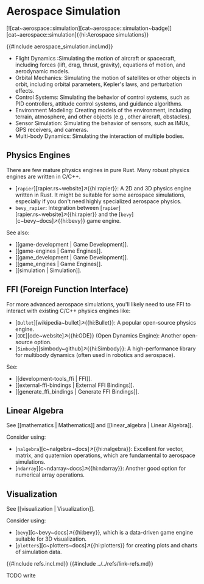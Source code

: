 # Aerospace Simulation

[![cat~aerospace::simulation][cat~aerospace::simulation~badge]][cat~aerospace::simulation]{{hi:Aerospace simulations}}

{{#include aerospace_simulation.incl.md}}

- Flight Dynamics :Simulating the motion of aircraft or spacecraft, including forces (lift, drag, thrust, gravity), equations of motion, and aerodynamic models.
- Orbital Mechanics: Simulating the motion of satellites or other objects in orbit, including orbital parameters, Kepler's laws, and perturbation effects.
- Control Systems: Simulating the behavior of control systems, such as PID controllers, attitude control systems, and guidance algorithms.
- Environment Modeling: Creating models of the environment, including terrain, atmosphere, and other objects (e.g., other aircraft, obstacles).
- Sensor Simulation: Simulating the behavior of sensors, such as IMUs, GPS receivers, and cameras.
- Multi-body Dynamics: Simulating the interaction of multiple bodies.

## Physics Engines

There are few mature physics engines in pure Rust. Many robust physics engines are written in C/C++.

- [`rapier`][rapier.rs~website]↗{{hi:rapier}}: A 2D and 3D physics engine written in Rust. It might be suitable for some aerospace simulations, especially if you don't need highly specialized aerospace physics.
- `bevy_rapier`: Integration between [`rapier`][rapier.rs~website]↗{{hi:rapier}} and the [`bevy`][c~bevy~docs]↗{{hi:bevy}} game engine.

See also:

- [[game-development | Game Development]].
- [[game-engines | Game Engines]].
- [[game_development | Game Development]].
- [[game_engines | Game Engines]].
- [[simulation | Simulation]].

## FFI (Foreign Function Interface)

For more advanced aerospace simulations, you'll likely need to use FFI to interact with existing C/C++ physics engines like:

- [`Bullet`][wikipedia~bullet]↗{{hi:Bullet}}: A popular open-source physics engine.
- [`ODE`][ode~website]↗{{hi:ODE}} (Open Dynamics Engine): Another open-source option.
- [`Simbody`][simbody~github]↗{{hi:Simbody}}: A high-performance library for multibody dynamics (often used in robotics and aerospace).

See:

- [[development-tools_ffi | FFI]].
- [[external-ffi-bindings | External FFI Bindings]].
- [[generate_ffi_bindings | Generate FFI Bindings]].

## Linear Algebra

See [[mathematics | Mathematics]] and [[linear_algebra | Linear Algebra]].

Consider using:

- [`nalgebra`][c~nalgebra~docs]↗{{hi:nalgebra}}: Excellent for vector, matrix, and quaternion operations, which are fundamental to aerospace simulations.
- [`ndarray`][c~ndarray~docs]↗{{hi:ndarray}}: Another good option for numerical array operations.

## Visualization

See [[visualization | Visualization]].

Consider using:

- [`bevy`][c~bevy~docs]↗{{hi:bevy}}, which is a data-driven game engine suitable for 3D visualization.
- [`plotters`][c~plotters~docs]↗{{hi:plotters}} for creating plots and charts of simulation data.

{{#include refs.incl.md}}
{{#include ../../refs/link-refs.md}}

<div class="hidden">
TODO write
</div>
